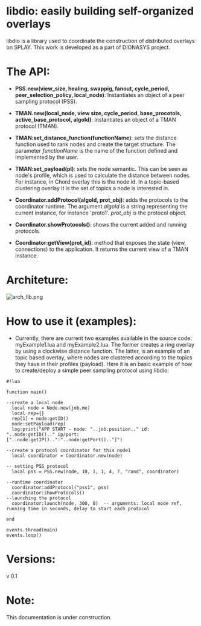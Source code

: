 # libdio: easily building self-organized overlays
libdio is a library used to coordinate the construction of distributed overlays on SPLAY. This work is developed as a part of DIONASYS project. 


# The API:

* **PSS.new(view_size, healing, swappig, fanout, cycle_period, peer_selection_policy, local_node)**: Instantiates an object of a peer sampling protocol (PSS).

* **TMAN.new(local_node, view size, cycle_period, base_procotols, active_base_protocol, algoId)**: Instantiates an object of a TMAN protocol (TMAN).

* **TMAN:set_distance_function(functionName)**: sets the distance function used to rank nodes and create the target structure. The parameter *functionName* is the name of the function defined and implemented by the user.

* **TMAN:set_payload(pl)**: sets the node semantic. This can be seen as node's profile, which is used to calculate the distance between nodes. For instance, in Chord overlay this is the node id. In a topic-based clustering overlay it is the set of topics a node is interested in. 

* **Coordinator.addProtocol(algoId, prot_obj)**: adds the protocols to the coordinator runtime. The argument *algoId* is a string representing the current instance, for instance 'proto1'. *prot_obj* is the protocol object. 

* **Coordinator.showProtocols()**: shows the current added and running protocols. 

* **Coordinator:getView(prot_id)**: method that exposes the state (view, connections) to the application. It returns the current view of a TMAN instance.





# Architeture:
![arch_lib.png](https://bitbucket.org/repo/R6kX8y/images/247039068-arch_lib.png)


# How to use it (examples):
* Currently, there are current two examples available in the source code: myExample1.lua and myExample2.lua. The former creates a ring overlay by using a clockwise distance function. The latter, is an example of an topic based overlay, where nodes are clustered according to the topics they have in their profiles (payload). Here it is an basic example of how to create/deploy a simple peer sampling protocol using libdio:


```
#!lua

function main()
	
--create a local node
  local node = Node.new(job.me) 
  local rep={}
  rep[1] = node:getID()
  node:setPayload(rep)
  log:print("APP START - node: "..job.position.." id: "..node:getID().." ip/port: ["..node:getIP()..":"..node:getPort().."]")

--create a protocol coordinator for this node1
  local coordinator = Coordinator.new(node)

-- setting PSS protocol 
  local pss = PSS.new(node, 10, 1, 1, 4, 7, "rand", coordinator)   

--runtime coordinator 
  coordinator:addProtocol("pss1", pss)
  coordinator:showProtocols()
--launching the protocol
  coordinator:launch(node, 300, 0)  -- arguments: local node ref, running time in seconds, delay to start each protocol

end

events.thread(main)
events.loop()
```

# Versions:
v 0.1

# Note:
This documentation is under construction.